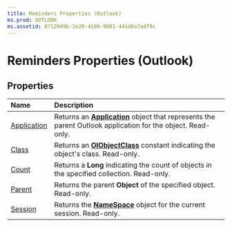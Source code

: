 ```yaml
---
title: Reminders Properties (Outlook)
ms.prod: OUTLOOK
ms.assetid: 8712949b-2e20-4109-9801-441d0a7adf9c
---
```



# Reminders Properties (Outlook)

## Properties



|**Name**|**Description**|
|:-----|:-----|
|[Application](reminders-application-property-outlook.md)|Returns an  **[Application](application-object-outlook.md)** object that represents the parent Outlook application for the object. Read-only.|
|[Class](reminders-class-property-outlook.md)|Returns an  **[OlObjectClass](olobjectclass-enumeration-outlook.md)** constant indicating the object's class. Read-only.|
|[Count](reminders-count-property-outlook.md)|Returns a  **Long** indicating the count of objects in the specified collection. Read-only.|
|[Parent](reminders-parent-property-outlook.md)|Returns the parent  **Object** of the specified object. Read-only.|
|[Session](reminders-session-property-outlook.md)|Returns the  **[NameSpace](namespace-object-outlook.md)** object for the current session. Read-only.|

